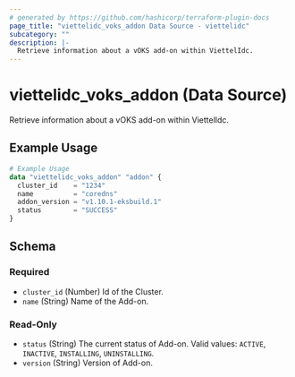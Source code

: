 ```yaml
---
# generated by https://github.com/hashicorp/terraform-plugin-docs
page_title: "viettelidc_voks_addon Data Source - viettelidc"
subcategory: ""
description: |-
  Retrieve information about a vOKS add-on within ViettelIdc.
---
```


# viettelidc_voks_addon (Data Source)

Retrieve information about a vOKS add-on within ViettelIdc.

## Example Usage

```terraform
# Example Usage
data "viettelidc_voks_addon" "addon" {
  cluster_id    = "1234"
  name          = "coredns"
  addon_version = "v1.10.1-eksbuild.1"
  status        = "SUCCESS"
}
```

<!-- schema generated by tfplugindocs -->
## Schema

### Required

- `cluster_id` (Number) Id of the Cluster.
- `name` (String) Name of the Add-on.

### Read-Only

- `status` (String) The current status of Add-on. Valid values: `ACTIVE`, `INACTIVE`, `INSTALLING`, `UNINSTALLING`.
- `version` (String) Version of Add-on.
